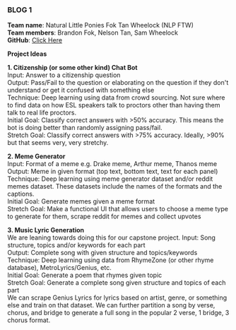 ### BLOG 1 ###

**Team name**: Natural Little Ponies Fok Tan Wheelock (NLP FTW)    
**Team members**: Brandon Fok, Nelson Tan, Sam Wheelock  
**GitHub**: [Click Here](https://github.com/bfok123/Capstone-Project)

**Project Ideas**

**1. Citizenship (or some other kind) Chat Bot**  
Input: Answer to a citizenship question  
Output: Pass/Fail to the question or elaborating on the question if they don't understand or get it confused with something else  
Technique: Deep learning using data from crowd sourcing. Not sure where to find data on how ESL speakers talk to proctors other than having them talk to real life proctors.  
Initial Goal: Classify correct answers with >50% accuracy. This means the bot is doing better than randomly assigning pass/fail.  
Stretch Goal: Classify correct answers with >75% accuracy. Ideally, >90% but that seems very, very stretchy.  

**2. Meme Generator**  
Input: Format of a meme e.g. Drake meme, Arthur meme, Thanos meme   
Output: Meme in given format (top text, bottom text, text for each panel)  
Technique: Deep learning using meme generator dataset and/or reddit memes dataset. These datasets include the names of the formats and the captions.  
Initial Goal: Generate memes given a meme format  
Stretch Goal: Make a functional UI that allows users to choose a meme type to generate for them, scrape reddit for memes and collect upvotes

**3. Music Lyric Generation**  
We are leaning towards doing this for our capstone project.
Input: Song structure, topics and/or keywords for each part  
Output: Complete song with given structure and topics/keywords  
Technique: Deep learning using data from RhymeZone (or other rhyme database), MetroLyrics/Genius, etc.  
Initial Goal: Generate a poem that rhymes given topic  
Stretch Goal: Generate a complete song given structure and topics of each part  
We can scrape Genius Lyrics for lyrics based on artist, genre, or something else and train on that dataset. We can further partition a song by verse, chorus, and bridge to generate a full song in the popular 2 verse, 1 bridge, 3 chorus format. 
